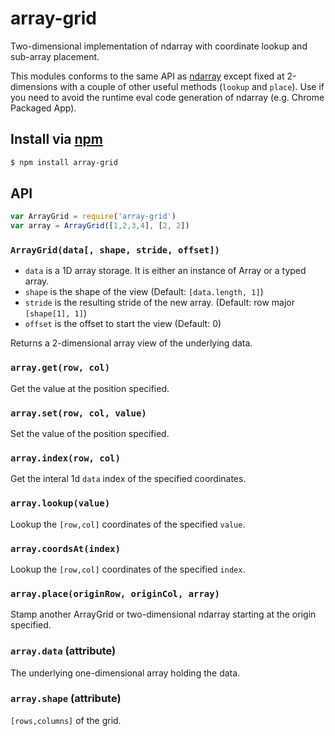 array-grid
===

Two-dimensional implementation of ndarray with coordinate lookup and sub-array placement.

This modules conforms to the same API as [ndarray](https://github.com/mikolalysenko/ndarray) except fixed at 2-dimensions with a couple of other useful methods (`lookup` and `place`). Use if you need to avoid the runtime eval code generation of ndarray (e.g. Chrome Packaged App).

## Install via [npm](https://npmjs.org/packages/array-grid)

```bash
$ npm install array-grid
```

## API

```js
var ArrayGrid = require('array-grid')
var array = ArrayGrid([1,2,3,4], [2, 2])
```

### `ArrayGrid(data[, shape, stride, offset])`

- `data` is a 1D array storage. It is either an instance of Array or a typed array.
- `shape` is the shape of the view (Default: `[data.length, 1]`)
- `stride` is the resulting stride of the new array. (Default: row major `[shape[1], 1]`)
- `offset` is the offset to start the view (Default: 0)

Returns a 2-dimensional array view of the underlying data.

### `array.get(row, col)`

Get the value at the position specified.

### `array.set(row, col, value)`

Set the value of the position specified.

### `array.index(row, col)`

Get the interal 1d `data` index of the specified coordinates.

### `array.lookup(value)`

Lookup the `[row,col]` coordinates of the specified `value`.

### `array.coordsAt(index)`

Lookup the `[row,col]` coordinates of the specified `index`.

### `array.place(originRow, originCol, array)`

Stamp another ArrayGrid or two-dimensional ndarray starting at the origin specified.

### `array.data` (attribute)

The underlying one-dimensional array holding the data.

### `array.shape` (attribute)

`[rows,columns]` of the grid.